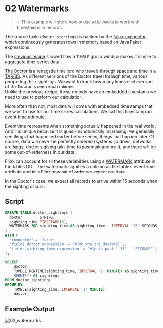 # 02 Watermarks

> :bulb: This example will show how to use `WATERMARK`s to work with timestamps in records. 

The source table (`doctor_sightings`) is backed by the [`faker` connector](https://github.com/knaufk/flink-faker), which continuously generates rows in memory based on Java Faker expressions.

The [previous recipe](../01/01_group_by_window.md) showed how a `TUMBLE` group window makes it simple to aggregate time-series data.	 

[The Doctor](https://tardis.fandom.com/wiki/The_Doctor) is a renegade time lord who travels through space and time in a [TARDIS](https://tardis.fandom.com/wiki/The_Doctor%27s_TARDIS).
As different versions of the Doctor travel through time, various people log their sightings.
We want to track how many times each version of the Doctor is seen each minute. 	 
Unlike the previous recipe, these records have an embedded timestamp we need to use to perform our calculation. 	 

More often than not, most data will come with embedded timestamps that we want to use for our time series calculations.	We call this timestamp an [event-time attribute](https://ci.apache.org/projects/flink/flink-docs-stable/learn-flink/streaming_analytics.html#event-time-and-watermarks).	 
  
Event time represents when something actually happened in the real world.
And it is unique because it is quasi-monotonically increasing; we generally see things that happened earlier before seeing things that happen later. Of course, data will never be perfectly ordered (systems go down, networks are laggy, doctor sighting take time to postmark and mail), and there will be some out-of-orderness in our data. 	 

Flink can account for all these variabilities using a [WATERMARK](https://docs.ververica.com/user_guide/sql_development/table_view.html#event-time) attribute in the tables DDL. The watermark signifies a column as the table's event time attribute and tells Flink how out of order we expect our data. 	 
 
In the Doctor's case, we expect all records to arrive within 15 seconds when the sighting occurs.

## Script

```sql
CREATE TABLE doctor_sightings (
  doctor        STRING,
  sighting_time TIMESTAMP(3),
  WATERMARK FOR sighting_time AS sighting_time - INTERVAL '15' SECONDS
)
WITH (
  'connector' = 'faker', 
  'fields.doctor.expression' = '#{dr_who.the_doctors}',
  'fields.sighting_time.expression' = '#{date.past ''15'',''SECONDS''}'
);

SELECT 
    doctor,
    TUMBLE_ROWTIME(sighting_time, INTERVAL '1' MINUTE) AS sighting_time,
    COUNT(*) AS sightings
FROM doctor_sightings
GROUP BY 
    TUMBLE(sighting_time, INTERVAL '1' MINUTE),
    doctor;
```

## Example Output

![02_watermarks](https://user-images.githubusercontent.com/23521087/105503592-12e24c80-5cc7-11eb-9155-243cc9c314f0.png)
